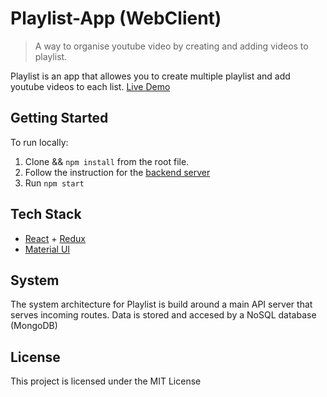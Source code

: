 # Playlist-App (WebClient)

> A way to organise youtube video by creating and adding videos to playlist.

Playlist is an app that allowes you to create multiple playlist and add youtube videos to each list. [Live Demo](http://playlist-app.s3-website.eu-west-3.amazonaws.com)


## Getting Started
To run locally:
1) Clone && `npm install` from the root file.
2) Follow the instruction for the [backend server](https://github.com/nikwib/playlist-api) 
3) Run `npm start`

## Tech Stack

* [React](reactjs.org) + [Redux](redux.js.org)
* [Material UI ](http://www.material-ui.com/)

## System 
The system architecture for Playlist is build around a main API server that serves incoming routes. Data is stored and accesed by a NoSQL database (MongoDB) 

## License

This project is licensed under the MIT License
